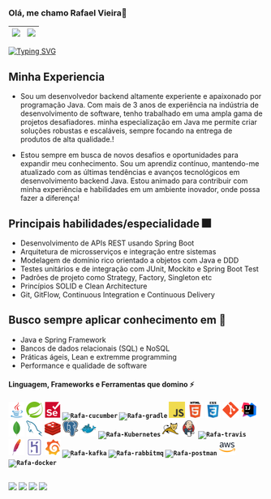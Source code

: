 ### Olá, me chamo Rafael Vieira👋

<div style="display: inline">
  <a href="https://github.com/rafaelrok">
<!--     <p align="left"> <a href="https://github.com/ryo-ma/github-profile-trophy"><img src="https://github-profile-trophy.vercel.app/?username=rafaelrok" alt="rafaelrok" /></a> </p> -->
<!--     <img height="180em" src="https://github-readme-stats.vercel.app/api?username=rafaelrok&show_icons=true&theme=nord_dark"/> -->
<!--     <img height="180em" src="https://github-readme-stats.vercel.app/api/top-langs/?username=rafaelrok&layout=compact&langs_count=7&theme=nord_dark"/> -->

| ![](http://github-profile-summary-cards.vercel.app/api/cards/profile-details?username=rafaelrok&theme=nord_dark) | ![](https://github-readme-streak-stats.herokuapp.com/?user=rafaelrok&hide_border=true&date_format=M%20j%5B%2C%20Y%5D&background=2D3742&stroke=2D3742&ring=6bbbca&fire=6bbbca&currStreakNum=fff&sideNums=6bbbca&currStreakLabel=6bbbca&sideLabels=fff&dates=fff) |
|:----------------------------------------------------------------------------------------------------------------:|:---------------------------------------------------------------------------------------------------------------------------------------------------------------------------------------------------------------------------------------------------------------:|
</div>

 [![Typing SVG](https://readme-typing-svg.herokuapp.com?color=009208&size=33&center=true&vCenter=true&width=840&height=80&lines=Staying+focused+and+dedication;is+the+vision+for+a+bright+future)](https://git.io/typing-svg)

##

<div style="display: inline_block">
<h2>Minha Experiencia</h2>

* Sou um desenvolvedor backend altamente experiente e apaixonado por programação Java. Com mais de 3 anos de experiência na indústria de desenvolvimento de software, tenho trabalhado em uma ampla gama de projetos desafiadores. minha especialização em Java me permite criar soluções robustas e escaláveis, sempre focando na entrega de produtos de alta qualidade.!

* Estou sempre em busca de novos desafios e oportunidades para expandir meu conhecimento. Sou um aprendiz contínuo, mantendo-me atualizado com as últimas tendências e avanços tecnológicos em desenvolvimento backend Java. Estou animado para contribuir com minha experiência e habilidades em um ambiente inovador, onde possa fazer a diferença!

## Principais habilidades/especialidade :fireworks:

* Desenvolvimento de APIs REST usando Spring Boot
* Arquitetura de microsserviços e integração entre sistemas
* Modelagem de domínio rico orientado a objetos com Java e DDD
* Testes unitários e de integração com JUnit, Mockito e Spring Boot Test
* Padrões de projeto como Strategy, Factory, Singleton etc
* Princípios SOLID e Clean Architecture
* Git, GitFlow, Continuous Integration e Continuous Delivery

## Busco sempre aplicar conhecimento em 💬

* Java e Spring Framework
* Bancos de dados relacionais (SQL) e NoSQL
* Práticas ágeis, Lean e extremme programming
* Performance e qualidade de software

<h4>Linguagem, Frameworks e Ferramentas que domino ⚡<h4>
  <code><img alt="Rafa-Java" height="32" src="https://raw.githubusercontent.com/devicons/devicon/master/icons/java/java-original.svg"></code>
  <code><img alt="Rafa-Spring" height="32" src="https://raw.githubusercontent.com/devicons/devicon/master/icons/spring/spring-original.svg"></code>
  <code><img alt="Rafa-Selenium" height="32" src="https://raw.githubusercontent.com/devicons/devicon/master/icons/selenium/selenium-original.svg"></code>
  <code><img alt="Rafa-cucumber" height="32" src="https://cdn.jsdelivr.net/gh/devicons/devicon/icons/cucumber/cucumber-plain.svg"></code>
  <code><img alt="Rafa-gradle" height="32" src="https://cdn.jsdelivr.net/gh/devicons/devicon/icons/gradle/gradle-plain.svg"></code>
  <code><img height="32" src="https://raw.githubusercontent.com/github/explore/80688e429a7d4ef2fca1e82350fe8e3517d3494d/topics/javascript/javascript.png" alt="Javascript"/></code>
  <code><img height="32" src="https://raw.githubusercontent.com/github/explore/80688e429a7d4ef2fca1e82350fe8e3517d3494d/topics/html/html.png" alt="HTML5"/></code>
  <code><img height="32" src="https://raw.githubusercontent.com/github/explore/80688e429a7d4ef2fca1e82350fe8e3517d3494d/topics/css/css.png" alt="CSS"/></code>
  <code><img alt="Rafa-Git" height="32" src="https://raw.githubusercontent.com/devicons/devicon/master/icons/git/git-original.svg"></code>
  <code><img alt="Rafa-intelij" height="32" src="https://raw.githubusercontent.com/devicons/devicon/master/icons/intellij/intellij-original.svg"></code>
  <code><img alt="Rafa-Mongodb" height="32" src="https://raw.githubusercontent.com/devicons/devicon/master/icons/mongodb/mongodb-original.svg"></code>
  <code><img alt="Rafa-mysql" height="32" src="https://raw.githubusercontent.com/devicons/devicon/master/icons/mysql/mysql-original.svg"></code>
  <code><img alt="Rafa-redis" height="32" src="https://raw.githubusercontent.com/devicons/devicon/master/icons/redis/redis-original.svg"></code>
  <code><img alt="Rafa-PostgreSql" height="32" src="https://raw.githubusercontent.com/devicons/devicon/master/icons/postgresql/postgresql-original.svg"></code>  
  <code><img alt="Rafa-Docker" height="32" src="https://raw.githubusercontent.com/devicons/devicon/master/icons/docker/docker-original.svg"></code>
  <code><img alt="Rafa-Kubernetes" height="32" src="https://cdn.jsdelivr.net/gh/devicons/devicon/icons/kubernetes/kubernetes-plain.svg"></code>
  <code><img alt="Rafa-tomcat" height="32" src="https://raw.githubusercontent.com/devicons/devicon/master/icons/tomcat/tomcat-original.svg"></code>
  <code><img alt="Rafa-jenkins" height="32" src="https://raw.githubusercontent.com/devicons/devicon/master/icons/jenkins/jenkins-original.svg"></code>
  <code><img alt="Rafa-travis" height="32" src="https://cdn.jsdelivr.net/gh/devicons/devicon/icons/travis/travis-plain.svg"/></code>
  <code><img alt="Rafa-apache" height="32" src="https://raw.githubusercontent.com/devicons/devicon/master/icons/apache/apache-original.svg"></code>
  <code><img alt="Rafa-Heroku" height="32" src="https://raw.githubusercontent.com/devicons/devicon/master/icons/heroku/heroku-original.svg"></code>
  <code><img alt="Rafa-grafana" height="32" src="https://raw.githubusercontent.com/devicons/devicon/master/icons/grafana/grafana-original.svg"></code>
  <code><img alt="Rafa-kafka" height="32" src="https://www.vectorlogo.zone/logos/apache_kafka/apache_kafka-icon.svg"></code>
  <code><img alt="Rafa-rabbitmq" height="32" src="https://www.vectorlogo.zone/logos/rabbitmq/rabbitmq-icon.svg"></code>
  <code><img alt="Rafa-postman" height="32" src="https://www.vectorlogo.zone/logos/getpostman/getpostman-icon.svg"></code>
  <code><img alt="Rafa-aws" height="32" src="https://raw.githubusercontent.com/devicons/devicon/master/icons/amazonwebservices/amazonwebservices-original-wordmark.svg"></code>
  <code><img alt="Rafa-docker" height="32" src="https://www.vectorlogo.zone/logos/docker/docker-icon.svg"></code>
</div>

##
  <a href="https://www.instagram.com/raaffa_vieira/" target="_blank"><img src="https://img.shields.io/badge/-Instagram-%23E4405F?style=for-the-badge&logo=instagram&logoColor=white" target="_blank"></a>
  <a href="https://discord.com/channels/@me" target="_blank"><img src="https://img.shields.io/badge/Discord-7289DA?style=for-the-badge&logo=discord&logoColor=white" target="_blank"></a> 
  <a href = "mailto:rafaelrok25@gmail.com"><img src="https://img.shields.io/badge/-Gmail-%23333?style=for-the-badge&logo=gmail&logoColor=white" target="_blank"></a>
  <a href="https://www.linkedin.com/in/rafael-vieira-dos-santos-7a1842201/" target="_blank"><img src="https://img.shields.io/badge/-LinkedIn-%230077B5?style=for-the-badge&logo=linkedin&logoColor=white" target="_blank"></a> 
</div>

